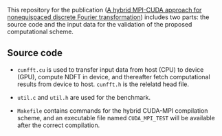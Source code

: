 This repository for the publication ([A hybrid MPI-CUDA approach for nonequispaced discrete Fourier transformation](https://www.sciencedirect.com/science/article/abs/pii/S0010465520302393)) includes two parts: the source code and the input data for the validation of the proposed computational scheme.

## Source code
- ``cunfft.cu`` is used to transfer input data from host (CPU) to device (GPU), compute NDFT in device, and thereafter fetch computational results from device to host. `cunfft.h` is the relelatd head file.
- `util.c` and `util.h` are used for the benchmark.

- `Makefile` contains commands for the hybrid CUDA-MPI compilation scheme, and an executable file named `CUDA_MPI_TEST` will be available after the correct compilation. 






